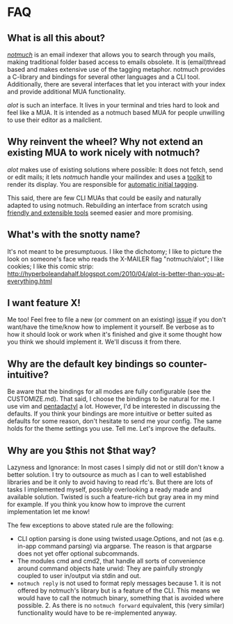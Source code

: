 FAQ
===
What is all this about?
-----------------------
[*notmuch*][notmuch] is an email indexer that allows you to search through you mails,
making traditional folder based access to emails obsolete.
It is (email)thread based and makes extensive use of the tagging metaphor.
notmuch provides a C-library and bindings for several other languages and a CLI tool.
Additionally, there are several interfaces that let you interact with your index
and provide additional MUA functionality.

*alot* is such an interface. It lives in your terminal and tries hard to look
and feel like a MUA. It is intended as a notmuch based MUA for people
unwilling to use their editor as a mailclient.
  
Why reinvent the wheel? Why not extend an existing MUA to work nicely with notmuch?
-----------------------------------------------------------------------------------
*alot* makes use of existing solutions where possible: 
It does not fetch, send or edit mails; it lets *notmuch* handle your mailindex and uses
a [toolkit][toolkit] to render its display. You are responsible for [automatic initial tagging][inittag].

This said, there are few CLI MUAs that could be easily and naturally adapted to using notmuch.
Rebuilding an interface from scratch using [friendly and extensible tools][python] seemed easier
and more promising.

What's with the snotty name?
----------------------------
It's not meant to be presumptuous. I like the dichotomy;
I like to picture the look on someone's face who reads the X-MAILER flag
"notmuch/alot"; I like cookies; I like this comic strip:
http://hyperboleandahalf.blogspot.com/2010/04/alot-is-better-than-you-at-everything.html

I want feature X!
-----------------
Me too! Feel free to file a new (or comment on an existing) [issue][issue] if you don't
want/have the time/know how to implement it yourself. Be verbose as to
how it should look or work when it's finished and give it some thought how you
think we should implement it. We'll discuss it from there.

Why are the default key bindings so counter-intuitive?
------------------------------------------------------
Be aware that the bindings for all modes are fully configurable (see the CUSTOMIZE.md).
That said, I choose the bindings to be natural for me. I use vim and [pentadactyl][pd] a lot.
However, I'd be interested in discussing the defaults. If you think
your bindings are more intuitive or better suited as defaults for some reason,
don't hesitate to send me your config. The same holds for the theme settings you use.
Tell me. Let's improve the defaults.

Why are you $this not $that way?
--------------------------------
Lazyness and Ignorance: In most cases I simply did not or still don't know a better solution.
I try to outsource as much as I can to well established libraries and be it only to avoid
having to read rfc's. But there are lots 
of tasks I implemented myself, possibly overlooking a ready made and available solution.
Twisted is such a feature-rich but gray area in my mind for example.
If you think you know how to improve the current implementation let me know!

The few exceptions to above stated rule are the following:
* CLI option parsing is done using twisted.usage.Options, and not (as e.g. in-app command parsing)
  via argparse. The reason is that argparse does not yet offer optional subcommands.
* The modules cmd and cmd2, that handle all sorts of convenience around command objects
  hate urwid: They are painfully strongly coupled to user in/output via stdin and out.
* `notmuch reply` is not used to format reply messages because 1. it is not offered by
  notmuch's library but is a feature of the CLI. This means we would have to call the notmuch
  binary, something that is avoided where possible. 2. As there is no `notmuch forward` equivalent,
  this (very similar) functionality would have to be re-implemented anyway.



[issue]: https://github.com/pazz/alot/issues
[inittag]: http://notmuchmail.org/initial_tagging/
[notmuch]: http://notmuchmail.org
[toolkit]: http://excess.org/urwid/
[python]: http://www.python.org/
[pd]: http://dactyl.sourceforge.net/pentadactyl/

